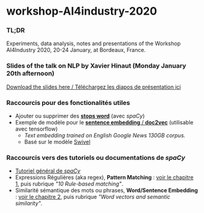 # workshop-AI4industry-2020
### TL;DR
Experiments, data analysis, notes and presentations of the Workshop AI4Industry 2020, 20-24 January, at Bordeaux, France.

### Slides of the talk on NLP by Xavier Hinaut (Monday January 20th afternoon)
[Download the slides here / Téléchargez les diapos de présentation ici](Hinaut2020_Workshop-AI4Industry_Intro-NLP.pdf)

### Raccourcis pour des fonctionalités utiles
- Ajouter ou supprimer des [**stops word**](https://stackoverflow.com/questions/41170726/add-remove-stop-words-with-spacy) (avec *spaCy*)
- Exemple de modèle pour le [**sentence embedding** / **doc2vec**](https://tfhub.dev/google/tf2-preview/gnews-swivel-20dim/1) (utilisable avec tensorflow)
  - *Text embedding trained on English Google News 130GB corpus.*
  - Basé sur le modèle [Swivel](https://arxiv.org/abs/1602.02215)

### Raccourcis vers des tutoriels ou documentations de *spaCy*
- [Tutoriel général de *spaCy*](https://course.spacy.io)
- Expressions Régulières (aka regex), **Pattern Matching** : [voir le chapitre 1](https://course.spacy.io/chapter1), puis rubrique *"10 Rule-based matching"*.
- Similarité sémantique des mots ou phrases, **Word/Sentence Embedding** : [voir le chapitre 2](https://course.spacy.io/chapter2), puis rubrique *"Word vectors and semantic similarity"*.
